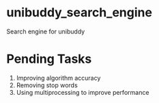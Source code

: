 # unibuddy_search_engine
Search engine for unibuddy 

# Pending Tasks
1. Improving algorithm accuracy
2. Removing stop words
3. Using multiprocessing to improve performance
